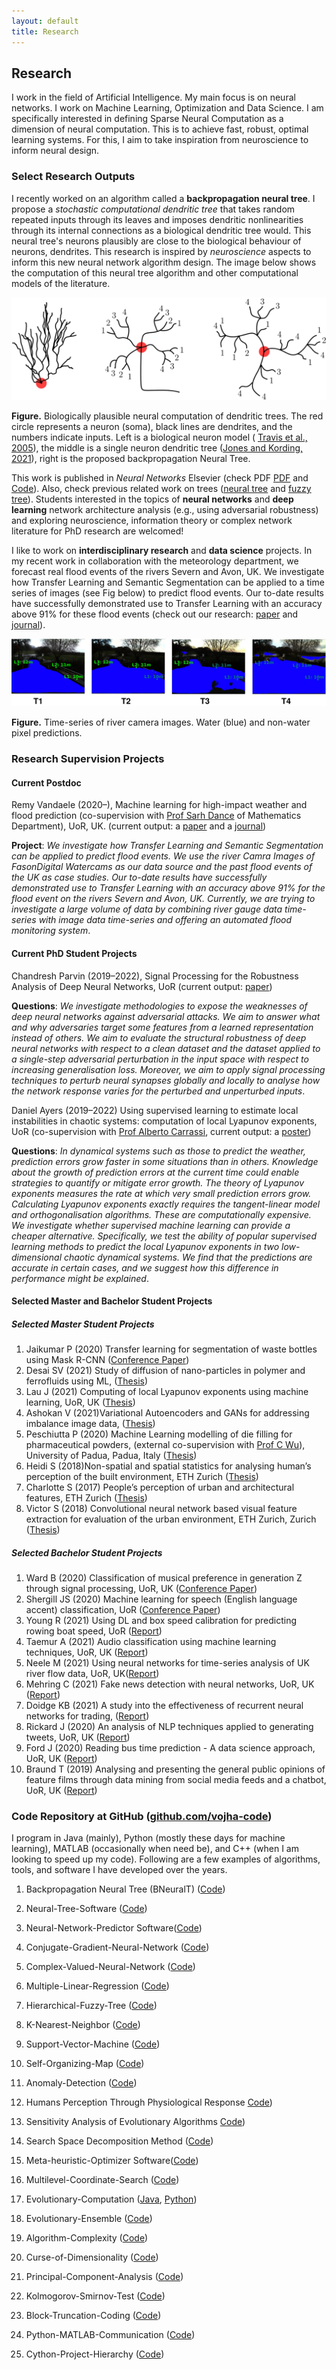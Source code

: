 ```yaml
---
layout: default
title: Research
---
```


<!---
<a href="{{site.baseurl}}/index">Home</a> | 
<a href="{{site.baseurl}}/profile">Profile</a> | 
<a href="{{site.baseurl}}/publications">Publications</a> | 
<a href="{{site.baseurl}}/research">Research</a> | 
<a href="{{site.baseurl}}/teaching">Teaching</a> --->


## Research

<!-- <sub>[Research Supervision](#research-supervision)</sub> -->

I work in the field of Artificial Intelligence. My main focus is on neural networks. I work on Machine Learning, Optimization and Data Science. I am specifically interested in defining Sparse Neural Computation as a dimension of neural computation. This is to achieve fast, robust, optimal learning systems. For this, I aim to take inspiration from neuroscience to inform neural design.

<!---
1. How to design fast, robust, optimal, and efficient learning systems? That is, research in the areas of lightweight, explainable and inferable neural networks and learning systems, and adversarially robust and secure networks.
1. How to effectively solve challenging interdisciplinary problems? For example, image data (e.g., medical image), environment data (e.g. hydrology), climate data (e.g., dynamical systems).
1. How do biological neurons behave, and how to inform the design of biologically plausible neural networks?

I like to work with academics, industry, and students on research contributing to these questions. Do read examples of my work towards answering these questions and do get in touch at v.k.ojha[at]reading.ac.uk. --->


### Select Research Outputs
I recently worked on an algorithm called a **backpropagation neural tree**. I propose a _stochastic computational dendritic tree_ that takes random repeated inputs through its leaves and imposes dendritic nonlinearities through its internal connections as a biological dendritic tree would. This neural tree's neurons plausibly are close to the biological behaviour of neurons, dendrites. This research is inspired by _neuroscience_ aspects to inform this new neural network algorithm design. The image below shows the computation of this neural tree algorithm and other computational models of the literature.

![](/imgs/tree_bio.svg)

**Figure.** Biologically plausible neural computation of dendritic trees. The red circle represents a neuron (soma), black lines are dendrites, and the numbers indicate inputs. Left is a biological neuron model ( <a href="https://www.karger.com/Article/Abstract/86707" target="_blank">Travis et al., 2005</a>), the middle is a single neuron dendritic tree (<a href="https://direct.mit.edu/neco/article-abstract/33/6/1554/100576/Might-a-Single-Neuron-Solve-Interesting-Machine?redirectedFrom=fulltext" target="_blank">Jones and Kording, 2021</a>), right is the proposed backpropagation Neural Tree. 

This work is published in _Neural Networks_ Elsevier (check PDF <a href="https://arxiv.org/pdf/2202.02248.pdf" target="_blank">PDF</a> and <a href="https://github.com/vojha-code/BNeuralT" target="_blank">Code</a>). Also, check previous related work on trees (<a a href="https://arxiv.org/abs/1705.05592" target="_blank">neural tree</a> and <a a href="https://arxiv.org/abs/1705.05769" target="_blank">fuzzy tree</a>). Students interested in the topics of **neural networks** and **deep learning** network architecture analysis (e.g., using adversarial robustness) and exploring neuroscience, information theory or complex network literature for PhD research are welcomed!

I like to work on **interdisciplinary research** and **data science** projects. In my recent work in collaboration with the meteorology department, we forecast real flood events of the rivers Severn and Avon, UK. We investigate how Transfer Learning and Semantic Segmentation can be applied to a time series of images (see Fig below) to predict flood events. Our to-date results have successfully demonstrated use to Transfer Learning with an accuracy above 91% for these flood events (check out our research: <a href="https://centaur.reading.ac.uk/93823/" target="_blank">paper</a> and <a href="https://hess.copernicus.org/articles/25/4435/2021/" target="_blank">journal</a>). 

![](/imgs/water_segmentation_work.png)

**Figure.** Time-series of river camera images. Water (blue) and non-water pixel predictions.

<!---
Other interdisciplinary research titles in the areas of applied **Evolutionary Computation** and **Optimisation** I am worked on are:
1. A multiobjective evolutionary algorithm application for the prediction of the best strain and production of chemicals (System Biology).  <br>
Amaradio MN, **Ojha V**, Jansen G, Pappalardo X, Costanza J, <a href="https://orcid.org/0000-0002-0650-3157" target="_blank">Nicosia G</a>, (2022) Pareto Optimal Metabolic Engineering for the Growth-coupled Overproduction of Sustainable Chemicals, _Biotechnology and Bioengineering_. (See  <a href="https://onlinelibrary.wiley.com/doi/abs/10.1002/bit.28103" target="_blank">Paper</a>)
1. An application of derivative-free optimisations algorithms for the optimisation of  Space Truss Structures (Civil Engineering). <br>
**_Submitted paper:_** **Ojha V**, <a href="https://www.imperial.ac.uk/people/b.panto" target="_blank">Panto B</a>, Nicosia G (2022) Incremental hypersphere algorithm for buckling analysis of space truss structures, _Engineering Applications of Artificial Intelligence_. --->

### Research Supervision Projects
#### Current Postdoc
Remy Vandaele (2020–), Machine learning for high-impact weather and flood prediction (co-supervision
with <a href="http://www.met.reading.ac.uk/~sws01sld/" target="_blank">Prof Sarh Dance</a> of Mathematics Department), UoR, UK. (current output: a <a href="https://centaur.reading.ac.uk/93823/" target="_blank">paper</a> and a <a href="https://hess.copernicus.org/articles/25/4435/2021/" target="_blank">journal</a>)

**Project**: _We investigate how Transfer Learning and Semantic Segmentation can be applied to predict flood events. We use the river Camra Images of FasonDigital Watercams as our data source and the past flood events of the UK as case studies. Our to-date results have successfully demonstrated use to Transfer Learning with an accuracy above 91%  for the flood event on the rivers Severn and Avon, UK. Currently, we are trying to investigate a large volume of data by combining river gauge data time-series with image data time-series and offering an automated flood monitoring system_.  

#### Current PhD Student Projects
Chandresh Parvin (2019–2022), Signal Processing for the Robustness Analysis of Deep Neural Networks, UoR (current output: <a href="https://centaur.reading.ac.uk/99457/" target="_blank">paper</a>)

**Questions**: _We investigate methodologies to expose the weaknesses of deep neural networks against adversarial attacks. We aim to answer what and why adversaries target some features from a learned representation instead of others. We aim to evaluate the structural robustness of deep neural networks with respect to a clean dataset and the dataset applied to a single-step adversarial perturbation in the input space with respect to increasing generalisation loss. Moreover, we aim to apply signal processing techniques to perturb neural synapses globally and locally to analyse how the network response varies for the perturbed and unperturbed inputs_.


Daniel Ayers (2019–2022) Using supervised learning to estimate local instabilities in chaotic systems: computation of local Lyapunov exponents, UoR (co-supervision with <a href="https://scholar.google.com/citations?user=hiMvzDYAAAAJ&hl=en" target="_blank">Prof Alberto Carrassi</a>, current output: a <a href="https://events.ecmwf.int/event/172/contributions/1739/attachments/865/1538/Machine-Learning-WS_Ayers.pdf" target="_blank">poster</a>)

**Questions**: _In dynamical systems such as those to predict the weather, prediction errors grow faster in some situations than in others. Knowledge about the growth of prediction errors at the current time could enable strategies to quantify or mitigate error growth. The theory of Lyapunov exponents measures the rate at which very small prediction errors grow. Calculating Lyapunov exponents exactly requires the tangent-linear model and orthogonalisation algorithms. These are computationally expensive. We investigate whether supervised machine learning can provide a cheaper alternative. Specifically, we test the ability of popular supervised learning methods to predict the local Lyapunov exponents in two low-dimensional chaotic dynamical systems. We find that the predictions are accurate in certain cases, and we suggest how this difference in performance might be explained_. 


#### Selected Master and Bachelor Student Projects
##### Selected Master Student Projects
1. Jaikumar P (2020) Transfer learning for segmentation of waste bottles using Mask R-CNN (<a href="https://centaur.reading.ac.uk/98569/" target="_blank">Conference Paper</a>)
1. Desai SV (2021) Study of diffusion of nano-particles in polymer and ferrofluids using ML, (<a href="https://github.com/ojhavk/ojhavk.github.io/blob/main/data/Student_Projects/PG/2021_Shreya_Desai_MSc.pdf" target="_blank">Thesis</a>)
1. Lau J (2021) Computing of local Lyapunov exponents using machine learning, UoR, UK (<a href="https://github.com/ojhavk/ojhavk.github.io/blob/main/data/Student_Projects/PG/2021_Jack_Lau_MSc.pdf" target="_blank">Thesis</a>)
1. Ashokan V (2021)Variational Autoencoders and GANs for addressing imbalance image data, (<a href="https://github.com/ojhavk/ojhavk.github.io/blob/main/data/Student_Projects/PG/2021_Vijayakumar_Asokan_Msc.pdf" target="_blank">Thesis</a>)
1. Peschiutta P (2020) Machine Learning modelling of die filling for pharmaceutical powders, (external co-supervision with <a href="https://www.surrey.ac.uk/people/charley-wu" target="_blank">Prof C Wu</a>), University of Padua, Padua, Italy (<a href="http://tesi.cab.unipd.it/64688/1/Peschiutta_Stefano_1190561.pdf" target="_blank">Thesis</a>)
1. Heidi S (2018)Non-spatial and spatial statistics for analysing human’s perception of the built environment, ETH Zurich (<a href="https://www.research-collection.ethz.ch/handle/20.500.11850/290292" target="_blank">Thesis</a>)
1. Charlotte S (2017) People’s perception of urban and architectural features, ETH Zurich (<a href="https://www.research-collection.ethz.ch/handle/20.500.11850/266634" target="_blank">Thesis</a>)
1. Victor S (2018) Convolutional neural network based visual feature extraction for evaluation of the
urban environment, ETH Zurich, Zurich (<a href="https://www.research-collection.ethz.ch/handle/20.500.11850/293677" target="_blank">Thesis</a>)

##### Selected Bachelor Student Projects
1. Ward B (2020) Classification of musical preference in generation Z through signal processing, UoR, UK (<a href="https://centaur.reading.ac.uk/98568/" target="_blank">Conference Paper</a>)
1. Shergill JS (2020) Machine learning for speech (English language accent) classification, UoR (<a href="https://centaur.reading.ac.uk/97785/" target="_blank">Conference Paper</a>)
1. Young R (2021) Using DL and box speed calibration for predicting rowing boat speed, UoR (<a href="https://github.com/ojhavk/ojhavk.github.io/blob/main/data/Student_Projects/UG/2020_21_Rob_Young.pdf" target="_blank">Report</a>)
1. Taemur A (2021) Audio classification using machine learning techniques, UoR, UK (<a href="https://github.com/ojhavk/ojhavk.github.io/blob/main/data/Student_Projects/UG/2020_21_Adam_Taemur.pdf" target="_blank">Report</a>)
1. Neele M (2021) Using neural networks for time-series analysis of UK river flow data, UoR, UK(<a href="https://github.com/ojhavk/ojhavk.github.io/blob/main/data/Student_Projects/UG/2020_21_Michale_Neel.pdf" target="_blank">Report</a>)
1. Mehring C (2021) Fake news detection with neural networks, UoR, UK (<a href="https://github.com/ojhavk/ojhavk.github.io/blob/main/data/Student_Projects/UG/2020_21_Conor_Mehrin.pdf" target="_blank">Report</a>)
1. Doidge KB (2021) A study into the effectiveness of recurrent neural networks for trading, (<a href="https://github.com/ojhavk/ojhavk.github.io/blob/main/data/Student_Projects/UG/2020_21_Kyle_Doidge.pdf" target="_blank">Report</a>)
1. Rickard J (2020) An analysis of NLP techniques applied to generating tweets, UoR, UK (<a href="https://github.com/ojhavk/ojhavk.github.io/blob/main/data/Student_Projects/UG/2019_20_Joe_Richard.pdf" target="_blank">Report</a>)
1. Ford J (2020) Reading bus time prediction - A data science approach, UoR, UK (<a href="https://github.com/ojhavk/ojhavk.github.io/blob/main/data/Student_Projects/UG/2019_20_Jade_Ford.pdf" target="_blank">Report</a>)
1. Braund T (2019) Analysing and presenting the general public opinions of feature films through data mining from social media feeds and a chatbot, UoR, UK (<a href="https://github.com/ojhavk/ojhavk.github.io/blob/main/data/Student_Projects/UG/2018_19_Thomas_Braund.pdf" target="_blank">Report</a>)

### Code Repository at GitHub (<a href="https://github.com/vojha-code/" target="_blank">github.com/vojha-code</a>) 
I program in Java (mainly), Python (mostly these days for machine learning), MATLAB (occasionally when need be), and C++ (when I am looking to speed up my code). Following are a few examples of algorithms, tools, and software I have developed over the years.
1. Backpropagation Neural Tree (BNeuralT) (<a href="https://github.com/vojha-code/BNeuralT" target="_blank">Code</a>)
1. Neural-Tree-Software (<a href="https://github.com/vojha-code/Neural-Tree-Software" target="_blank">Code</a>)
1. Neural-Network-Predictor Software(<a href="https://github.com/vojha-code/Neural-Network-Predictor" target="_blank">Code</a>)
1. Conjugate-Gradient-Neural-Network (<a href="https://github.com/vojha-code/Conjugate-Gradient-Neural-Network" target="_blank">Code</a>)
1. Complex-Valued-Neural-Network (<a href="https://github.com/vojha-code/Complex-Valued-Neural-Network" target="_blank">Code</a>)
1. Multiple-Linear-Regression (<a href="https://github.com/vojha-code/Multiple-Linear-Regression" target="_blank">Code</a>)
1. Hierarchical-Fuzzy-Tree (<a href="https://github.com/vojha-code/Hierarchical-Fuzzy-Tree" target="_blank">Code</a>)
1. K-Nearest-Neighbor (<a href="https://github.com/vojha-code/K-Nearest-Neighbor" target="_blank">Code</a>)
1. Support-Vector-Machine (<a href="https://github.com/vojha-code/Support-Vector-Machine" target="_blank">Code</a>)
1. Self-Organizing-Map (<a href="https://github.com/vojha-code/Self-Organizing-Map" target="_blank">Code</a>)
1. Anomaly-Detection (<a href="https://github.com/vojha-code/Anomaly-Detection" target="_blank">Code</a>)
1. Humans Perception Through Physiological Response <a href="https://github.com/vojha-code/ESUM-project" target="_blank">Code</a>)

1. Sensitivity Analysis of Evolutionary Algorithms <a href="https://github.com/vojha-code/SAofEAs" target="_blank">Code</a>)
1. Search Space Decomposition Method (<a href="https://github.com/vojha-code/Hypershpere-Search" target="_blank">Code</a>)
1. Meta-heuristic-Optimizer Software(<a href="https://github.com/vojha-code/Meta-heuristic-Optimizer" target="_blank">Code</a>)
1. Multilevel-Coordinate-Search (<a href="https://github.com/vojha-code/Multilevel-Coordinate-Search" target="_blank">Code</a>)
1. Evolutionary-Computation (<a href="https://github.com/vojha-code/Evolutionary-Computation" target="_blank">Java</a>, <a href="https://github.com/vojha-code/NSGA" target="_blank">Python</a>)
1. Evolutionary-Ensemble (<a href="https://github.com/vojha-code/Evolutionary-Ensemble" target="_blank">Code</a>)


1. Algorithm-Complexity (<a href="https://github.com/vojha-code/Algorithm-Complexity" target="_blank">Code</a>)
1. Curse-of-Dimensionality (<a href="https://github.com/vojha-code/Curse-of-Dimensionality" target="_blank">Code</a>)
1. Principal-Component-Analysis (<a href="https://github.com/vojha-code/Principal-Component-Analysis" target="_blank">Code</a>)
1. Kolmogorov-Smirnov-Test (<a href="https://github.com/vojha-code/Kolmogorov-Smirnov-Test" target="_blank">Code</a>)
1. Block-Truncation-Coding (<a href="https://github.com/vojha-code/Block-Truncation-Coding" target="_blank">Code</a>)
1. Python-MATLAB-Communication (<a href="https://github.com/vojha-code/Python-MATLAB-Communication" target="_blank">Code</a>)
1. Cython-Project-Hierarchy (<a href="https://github.com/vojha-code/Cython-Project-Hierarchy" target="_blank">Code</a>)
